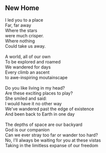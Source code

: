 ## New Home

I led you to a place \
Far, far away \
Where the stars \
were much crisper. \
Where nothing \
Could take us away. \
 \
A world, all of our own \
To be explored and roamed \
We wandered for days \
Every climb an ascent \
to awe-inspiring moutainscape \
 \
Do you like living in my head? \
Are these exciting places to play? \
She smiled and said: \
I would have it no other way \
We've wandered past the edge of existence \
And been back to Earth in one day \
 \
The depths of space are our backyard \
God is our companion \
Can we ever stray too far or wander too hard? \
No, I'll always be waiting for you at these vistas \
Taking in the limitless expanse of our freedom
